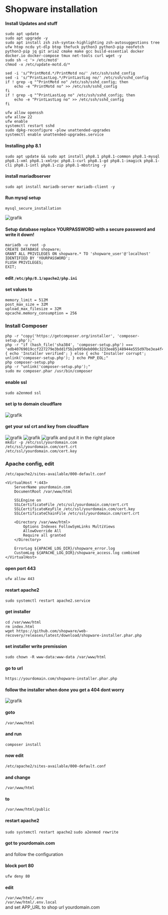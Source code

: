 # Shopware installation
#### Install Updates and stuff
```
sudo apt update
sudo apt upgrade -y
sudo apt install zsh zsh-syntax-highlighting zsh-autosuggestions tree ufw htop ncdu yt-dlp btop thefuck python3 python3-pip neofetch python3-pip jq git aria2 cmake make gcc build-essential docker docker.io docker-compose tmux net-tools curl wget -y
sudo sh -c '> /etc/motd'
chmod -x /etc/update-motd.d/*

sed -i 's/^PrintMotd.*/PrintMotd no/' /etc/ssh/sshd_config
sed -i 's/^PrintLastLog.*/PrintLastLog no/' /etc/ssh/sshd_config
if ! grep -q "^PrintMotd no" /etc/ssh/sshd_config; then
    echo -e "PrintMotd no" >> /etc/ssh/sshd_config
fi
if ! grep -q "^PrintLastLog no" /etc/ssh/sshd_config; then
    echo -e "PrintLastLog no" >> /etc/ssh/sshd_config
fi

ufw allow openssh
ufw allow 22
ufw enable
systemctl restart sshd
sudo dpkg-reconfigure -plow unattended-upgrades
systemctl enable unattended-upgrades.service
```
#### Installing php 8.1
```
sudo apt update && sudo apt install php8.1 php8.1-common php8.1-mysql php8.1-xml php8.1-xmlrpc php8.1-curl php8.1-gd php8.1-imagick php8.1-cli php8.1-intl php8.1-zip php8.1-mbstring -y
```
#### install mariadbserver
```
sudo apt install mariadb-server mariadb-client -y
```
#### Run mysql setup
```
mysql_secure_installation
```
![grafik](https://gist.github.com/assets/77645077/df3e878f-d797-48f2-91d9-6393e8b3a370)

#### Setup database replace YOURPASSWORD with a secure password and write it down!

```
mariadb -u root -p
CREATE DATABASE shopware;
GRANT ALL PRIVILEGES ON shopware.* TO 'shopware_user'@'localhost' IDENTIFIED BY 'YOURPASSWORD';
FLUSH PRIVILEGES;
EXIT;
```
#### edit `/etc/php/8.1/apache2/php.ini`
#### set values to
`memory_limit = 512M` <br>
`post_max_size = 32M` <br>
`upload_max_filesize = 32M` <br>
`opcache.memory_consumption = 256` <br>

### Install Composer
```
php -r "copy('https://getcomposer.org/installer', 'composer-setup.php');"
php -r "if (hash_file('sha384', 'composer-setup.php') === 'edb40769019ccf227279e3bdd1f5b2e9950eb000c3233ee85148944e555d97be3ea4f40c3c2fe73b22f875385f6a5155') { echo 'Installer verified'; } else { echo 'Installer corrupt'; unlink('composer-setup.php'); } echo PHP_EOL;"
php composer-setup.php
php -r "unlink('composer-setup.php');"
sudo mv composer.phar /usr/bin/composer
```
#### enable ssl
`sudo a2enmod ssl`

#### set ip to domain cloudflare
![grafik](https://gist.github.com/assets/77645077/f50a562e-ce38-4550-b0b0-a317d837c5bd)

#### get your ssl crt and key from cloudflare
![grafik](https://gist.github.com/assets/77645077/f3d87c86-0385-4ff5-b7d1-284defb9298a)
![grafik](https://gist.github.com/assets/77645077/b2a64d1f-52f4-4254-a3a2-e67b1fc7a3cb)
![grafik](https://gist.github.com/assets/77645077/38a2a13a-4328-4082-a1d4-6d75c2dc714f)
and put it in the right place <br>
`mkdir -p /etc/ssl/yourdomain.com` <br>
`/etc/ssl/yourdomain.com/cert.crt` <br>
`/etc/ssl/yourdomain.com/cert.key` <br>
### Apache config, edit
`/etc/apache2/sites-available/000-default.conf`

```
<VirtualHost *:443>
    ServerName yourdomain.com
    DocumentRoot /var/www/html

    SSLEngine on
    SSLCertificateFile /etc/ssl/yourdomain.com/cert.crt
    SSLCertificateKeyFile /etc/ssl/yourdomain.com/cert.key
    SSLCertificateChainFile /etc/ssl/yourdomain.com/cert.crt

    <Directory /var/www/html>
        Options Indexes FollowSymLinks MultiViews
        AllowOverride All
        Require all granted
    </Directory>

    ErrorLog ${APACHE_LOG_DIR}/shopware_error.log
    CustomLog ${APACHE_LOG_DIR}/shopware_access.log combined
</VirtualHost>
```

#### open port 443
```
ufw allow 443
```
#### restart apache2
```
sudo systemctl restart apache2.service
```
#### get installer
```
cd /var/www/html
rm index.html
wget https://github.com/shopware/web-recovery/releases/latest/download/shopware-installer.phar.php
```
#### set installer write premission
`sudo chown -R www-data:www-data /var/www/html`

#### go to url
`https://yourdomain.com/shopware-installer.phar.php`

#### follow the installer when done you get a 404 dont worry
![grafik](https://gist.github.com/assets/77645077/dd947c53-cf27-41ec-bec9-eb40ac690e50)

#### goto
`/var/www/html`
#### and run
`composer install`
#### now edit
`/etc/apache2/sites-available/000-default.conf`
####  and change
`/var/www/html`
#### to
`/var/www/html/public`
#### restart apache2
`sudo systemctl restart apache2`
`sudo a2enmod rewrite`
#### got to yourdomain.com
and follow the configuration

#### block port 80
`ufw deny 80`


#### edit
`/var/ww/html/.env` <br>
`/var/ww/html/.env.local` <br>
and set APP_URL to shop url yourdomain.com
